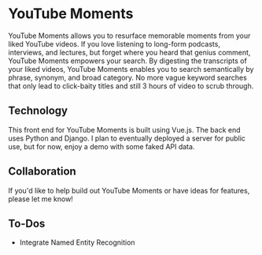# YouTube Moments
YouTube Moments allows you to resurface memorable moments from your liked YouTube videos. If you love listening to long-form podcasts, interviews, and lectures, but forget where you heard that genius comment, YouTube Moments empowers your search. By digesting the transcripts of your liked videos, YouTube Moments enables you to search semantically by phrase, synonym, and broad category. No more vague keyword searches that only lead to click-baity titles and still 3 hours of video to scrub through.

## Technology
This front end for YouTube Moments is built using Vue.js. The back end uses Python and Django. I plan to eventually deployed a server for public use, but for now, enjoy a demo with some faked API data.

## Collaboration
If you'd like to help build out YouTube Moments or have ideas for features, please let me know!

## To-Dos
- Integrate Named Entity Recognition
